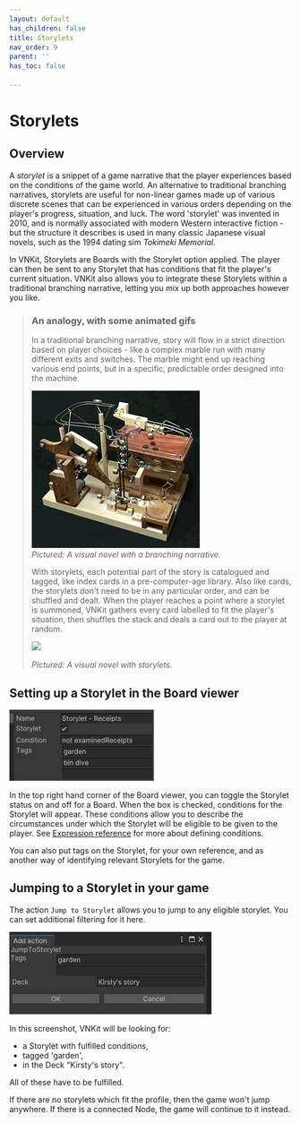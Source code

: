 ```yaml
---
layout: default
has_children: false
title: Storylets
nav_order: 9
parent: ''
has_toc: false

---
```

# Storylets

## Overview

A _storylet_ is a snippet of a game narrative that the player experiences based on the conditions of the game world. An alternative to traditional branching narratives, storylets are useful for non-linear games made up of various discrete scenes that can be experienced in various orders depending on the player's progress, situation, and luck. The word 'storylet' was invented in 2010, and is normally associated with modern Western interactive fiction - but the structure it describes is used in many classic Japanese visual novels, such as the 1994 dating sim _Tokimeki Memorial_.

In VNKit, Storylets are Boards with the Storylet option applied. The player can then be sent to any Storylet that has conditions that fit the player's current situation. VNKit also allows you to integrate these Storylets within a traditional branching narrative, letting you mix up both approaches however you like.

> ### An analogy, with some animated gifs
>
> In a traditional branching narrative, story will flow in a strict direction based on player choices - like a complex marble run with many different exits and switches. The marble might end up reaching various end points, but in a specific, predictable order designed into the machine.
>
> ![](/assets/images/xii9.gif)  
> _Pictured: A visual novel with a branching narrative._
>
> With storylets, each potential part of the story is catalogued and tagged, like index cards in a pre-computer-age library. Also like cards, the storylets don't need to be in any particular order, and can be shuffled and dealt. When the player reaches a point where a storylet is summoned, VNKit gathers every card labelled to fit the player's situation, then shuffles the stack and deals a card out to the player at random.
>
> ![](/assets/images/greendelectablegrouper-size_restricted.gif)
>
> _Pictured: A visual novel with storylets._

## Setting up a Storylet in the Board viewer

![](/assets/images/storylet.PNG)

In the top right hand corner of the Board viewer, you can toggle the Storylet status on and off for a Board. When the box is checked, conditions for the Storylet will appear. These conditions allow you to describe the circumstances under which the Storylet will be eligible to be given to the player. See [Expression reference](https://vnkit.axile.studio/docs/expression-reference/) for more about defining conditions.

You can also put tags on the Storylet, for your own reference, and as another way of identifying relevant Storylets for the game.

## Jumping to a Storylet in your game

The action `Jump to Storylet` allows you to jump to any eligible storylet. You can set additional filtering for it here.

![](/assets/images/storylet2-1.PNG)

In this screenshot, VNKit will be looking for: 

* a Storylet with fulfilled conditions,
* tagged 'garden',
* in the Deck "Kirsty's story".

All of these have to be fulfilled.

If there are no storylets which fit the profile, then the game won't jump anywhere. If there is a connected Node, the game will continue to it instead.